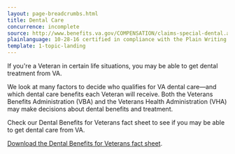 ```yaml
---
layout: page-breadcrumbs.html
title: Dental Care
concurrence: incomplete
source: http://www.benefits.va.gov/COMPENSATION/claims-special-dental.asp
plainlanguage: 10-28-16 certified in compliance with the Plain Writing Act
template: 1-topic-landing
---
```


If you're a Veteran in certain life situations, you may be able to get dental treatment from VA. 

We look at many factors to decide who qualifies for VA dental care—and which dental care benefits each Veteran will receive. Both the Veterans Benefits Administration (VBA) and the Veterans Health Administration (VHA) may make decisions about dental benefits and treatment. 

Check our Dental Benefits for Veterans fact sheet to see if you may be able to get dental care from VA.

[Download the Dental Benefits for Veterans fact sheet](http://www.va.gov/healthbenefits/resources/publications/IB10-442_dental_benefits_for_veterans_2_14.pdf).
